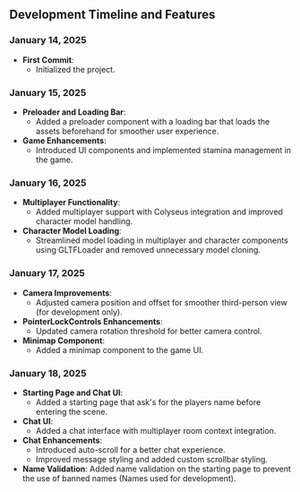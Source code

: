 ## Development Timeline and Features

### January 14, 2025

- **First Commit**:
  - Initialized the project.

### January 15, 2025

- **Preloader and Loading Bar**:
  - Added a preloader component with a loading bar that loads the assets beforehand for smoother user experience.
- **Game Enhancements**:
  - Introduced UI components and implemented stamina management in the game.

### January 16, 2025

- **Multiplayer Functionality**:
  - Added multiplayer support with Colyseus integration and improved character model handling.
- **Character Model Loading**:
  - Streamlined model loading in multiplayer and character components using GLTFLoader and removed unnecessary model cloning.

### January 17, 2025

- **Camera Improvements**:
  - Adjusted camera position and offset for smoother third-person view (for development only).
- **PointerLockControls Enhancements**:
  - Updated camera rotation threshold for better camera control.
- **Minimap Component**:
  - Added a minimap component to the game UI.

### January 18, 2025

- **Starting Page and Chat UI**:
  - Added a starting page that ask's for the players name before entering the scene.
- **Chat UI**:
  - Added a chat interface with multiplayer room context integration.
- **Chat Enhancements**:
  - Introduced auto-scroll for a better chat experience.
  - Improved message styling and added custom scrollbar styling.
- **Name Validation**: Added name validation on the starting page to prevent the use of banned names (Names used for development).

